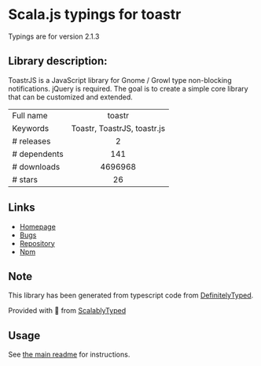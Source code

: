 
# Scala.js typings for toastr

Typings are for version 2.1.3

## Library description:
ToastrJS is a JavaScript library for Gnome / Growl type non-blocking notifications. jQuery is required. The goal is to create a simple core library that can be customized and extended.

|                    |                 |
| ------------------ | :-------------: |
| Full name          | toastr |
| Keywords           | Toastr, ToastrJS, toastr.js |
| # releases         | 2 |
| # dependents       | 141 |
| # downloads        | 4696968 |
| # stars            | 26 |

## Links
- [Homepage](http://www.toastrjs.com)
- [Bugs](http://stackoverflow.com/questions/tagged/toastr)
- [Repository](https://github.com/CodeSeven/toastr)
- [Npm](https://www.npmjs.com/package/toastr)
    


## Note
This library has been generated from typescript code from [DefinitelyTyped](https://definitelytyped.org).

Provided with :purple_heart: from [ScalablyTyped](https://github.com/oyvindberg/ScalablyTyped)

## Usage
See [the main readme](../../readme.md) for instructions.


